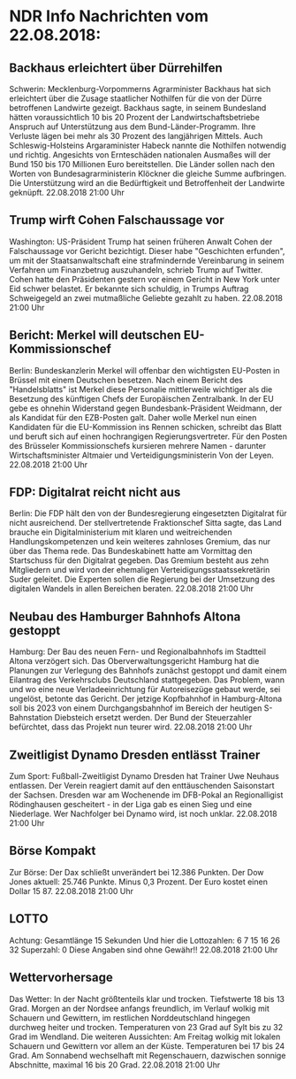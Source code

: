 # NDR Info Nachrichten vom 22.08.2018:


## Backhaus erleichtert über Dürrehilfen
Schwerin:      Mecklenburg-Vorpommerns Agrarminister Backhaus hat sich erleichtert über die Zusage staatlicher Nothilfen für die von der Dürre betroffenen Landwirte gezeigt. Backhaus sagte, in seinem Bundesland hätten voraussichtlich 10 bis 20 Prozent der Landwirtschaftsbetriebe Anspruch auf Unterstützung aus dem Bund-Länder-Programm. Ihre Verluste lägen bei mehr als 30 Prozent des langjährigen Mittels. Auch Schleswig-Holsteins Argaraminister Habeck nannte die Nothilfen notwendig und richtig. Angesichts von Ernteschäden nationalen Ausmaßes will der Bund 150 bis 170 Millionen Euro bereitstellen. Die Länder sollen nach den Worten von Bundesagrarministerin Klöckner die gleiche Summe aufbringen. Die Unterstützung wird an die Bedürftigkeit und Betroffenheit der Landwirte geknüpft. 22.08.2018 21:00 Uhr 

## Trump wirft Cohen Falschaussage vor
Washington:     US-Präsident Trump hat seinen früheren Anwalt Cohen der Falschaussage vor Gericht bezichtigt. Dieser habe "Geschichten erfunden", um mit der Staatsanwaltschaft eine strafmindernde Vereinbarung in seinem Verfahren um Finanzbetrug auszuhandeln, schrieb Trump auf Twitter. Cohen hatte den Präsidenten gestern vor einem Gericht in New York unter Eid schwer belastet. Er bekannte sich schuldig, in Trumps Auftrag Schweigegeld an zwei mutmaßliche Geliebte gezahlt zu haben. 22.08.2018 21:00 Uhr 

## Bericht: Merkel will deutschen EU-Kommissionschef
Berlin:	Bundeskanzlerin Merkel will offenbar den wichtigsten EU-Posten in Brüssel mit einem Deutschen besetzen. Nach einem Bericht des "Handelsblatts" ist Merkel diese Personalie mittlerweile wichtiger als die Besetzung des künftigen Chefs der Europäischen Zentralbank. In der EU gebe es ohnehin Widerstand gegen Bundesbank-Präsident Weidmann, der als Kandidat für den EZB-Posten galt. Daher wolle Merkel nun einen Kandidaten für die EU-Kommission ins Rennen schicken, schreibt das Blatt und beruft sich auf einen hochrangigen Regierungsvertreter. Für den Posten des Brüsseler Kommissionschefs kursieren mehrere Namen - darunter Wirtschaftsminister Altmaier und Verteidigungsministerin Von der Leyen. 22.08.2018 21:00 Uhr 

## FDP: Digitalrat reicht nicht aus
Berlin: Die FDP hält den von der Bundesregierung eingesetzten Digitalrat für nicht ausreichend. Der stellvertretende Fraktionschef Sitta sagte, das Land brauche ein Digitalministerium mit klaren und weitreichenden Handlungskompetenzen und kein weiteres zahnloses Gremium, das nur über das Thema rede. Das Bundeskabinett hatte am Vormittag den Startschuss für den Digitalrat gegeben. Das Gremium besteht aus zehn Mitgliedern und wird von der ehemaligen Verteidigungsstaatssekretärin Suder geleitet. Die Experten sollen die Regierung bei der Umsetzung des digitalen Wandels in allen Bereichen beraten. 22.08.2018 21:00 Uhr 

## Neubau des Hamburger Bahnhofs Altona gestoppt
Hamburg: Der Bau des neuen Fern- und Regionalbahnhofs im Stadtteil Altona verzögert sich. Das Oberverwaltungsgericht Hamburg hat die Planungen zur Verlegung des Bahnhofs zunächst gestoppt und damit einem Eilantrag des Verkehrsclubs Deutschland stattgegeben. Das Problem, wann und wo eine neue Verladeeinrichtung für Autoreisezüge gebaut werde, sei ungelöst, betonte das Gericht. Der jetzige Kopfbahnhof in Hamburg-Altona soll bis 2023 von einem Durchgangsbahnhof im Bereich der heutigen S-Bahnstation Diebsteich ersetzt werden. Der Bund der Steuerzahler befürchtet, dass das Projekt nun teurer wird. 22.08.2018 21:00 Uhr 

## Zweitligist Dynamo Dresden entlässt Trainer
Zum Sport:	Fußball-Zweitligist Dynamo Dresden hat Trainer Uwe Neuhaus entlassen. Der Verein reagiert damit auf den enttäuschenden Saisonstart der Sachsen. Dresden war am Wochenende im DFB-Pokal an Regionalligist Rödinghausen gescheitert - in der Liga gab es einen Sieg und eine Niederlage. Wer Nachfolger bei Dynamo wird, ist noch unklar. 22.08.2018 21:00 Uhr 

## Börse Kompakt
Zur Börse: Der Dax schließt unverändert bei 12.386 Punkten. Der Dow Jones aktuell: 25.746 Punkte. Minus 0,3 Prozent. Der Euro kostet einen Dollar 15 87. 22.08.2018 21:00 Uhr 

## LOTTO
Achtung: Gesamtlänge 15 Sekunden Und hier die Lottozahlen:
6		7		15		16		26		32
Superzahl:		0 Diese Angaben sind ohne Gewähr!! 22.08.2018 21:00 Uhr 

## Wettervorhersage
Das Wetter: In der Nacht größtenteils klar und trocken. Tiefstwerte 18 bis 13 Grad. Morgen an der Nordsee anfangs freundlich, im Verlauf wolkig mit Schauern und Gewittern, im restlichen Norddeutschland hingegen durchweg heiter und trocken. Temperaturen von 23 Grad auf Sylt bis zu 32 Grad im Wendland. Die weiteren Aussichten: Am Freitag wolkig mit lokalen Schauern und Gewittern vor allem an der Küste. Temperaturen bei 17 bis 24 Grad. Am Sonnabend wechselhaft mit Regenschauern, dazwischen sonnige Abschnitte, maximal 16 bis 20 Grad. 22.08.2018 21:00 Uhr 
